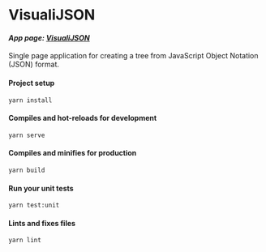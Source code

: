 # VisualiJSON

#### _App page: [VisualiJSON](https://visualijson-app.web.app/)_

Single page application for creating a tree from JavaScript Object Notation (JSON) format.

#### Project setup

```
yarn install
```

#### Compiles and hot-reloads for development

```
yarn serve
```

#### Compiles and minifies for production

```
yarn build
```

#### Run your unit tests

```
yarn test:unit
```

#### Lints and fixes files

```
yarn lint
```
